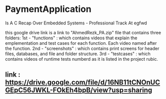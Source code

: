 # PaymentApplication
Is A C Recap Over Embedded Systems - Professional Track At egfwd


this google drive link is a link to "AhmedRezk_PA.zip" file that contains three folders:
1st - "functions"   : which contains videos that explain the emplementation and test cases for each function. Each video named after the function.
2nd - "screenshots" : which contains print screens for header files, databases, and file and folder structure.
3rd - "testcases"   : which contains videos of runtime tests numberd as it is listed in the project rubic.

## link  : https://drive.google.com/file/d/16NB11tCNOnUCGEpC56JWKL-FOkEh4bpB/view?usp=sharing
